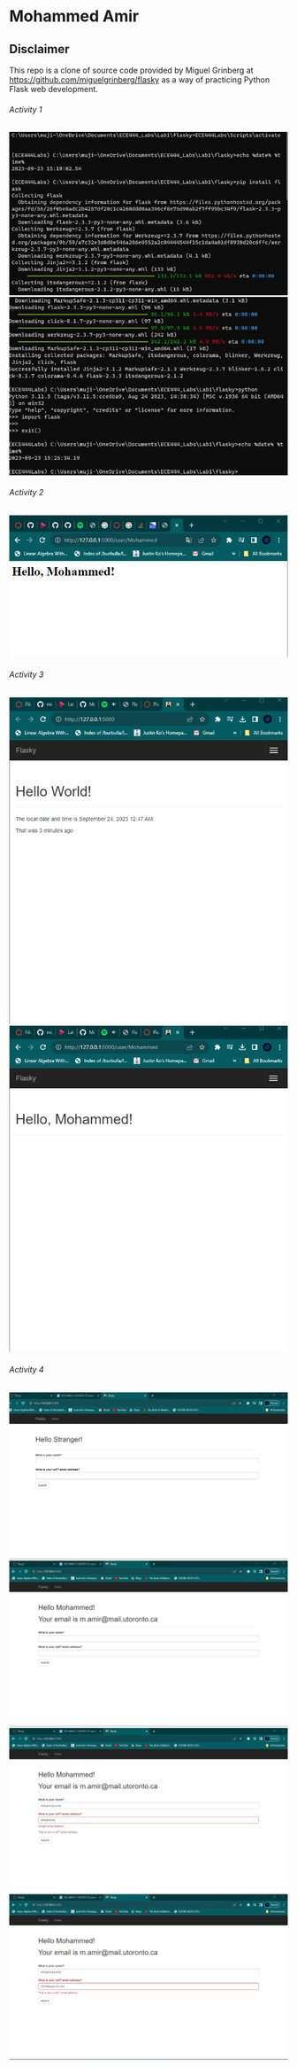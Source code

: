 # Mohammed Amir

## Disclaimer

This repo is a clone of source code provided by Miguel Grinberg at https://github.com/miguelgrinberg/flasky as a way of
practicing Python Flask web development.

###### Activity 1
![Virtual Environment Activation](/venv_activate.png)
![Flask Import Confirmation](/flask_import_confirmation.png)

###### Activity 2
![Example 2_2](/example2_2.png)

###### Activity 3
![Example 3](/hello_timestamp_activity_3.png)
![Custom Use Example 3](/custom_user_activity_3.png)

###### Activity 4
![Hello Stranger landing page](/strange_uoft_email_address.png)
![Correct inputs](/mohammed_uoft_email_address.png)
![Invalid email](/invalid_email.png)
![Invalid UofT email](/invalid_uoft_email.png)
